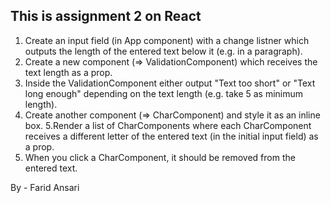 ## This is assignment 2 on React
1. Create an input field (in App component) with a change listner which outputs the length of the entered text below it (e.g. in a paragraph).
2. Create a new component (=> ValidationComponent) which receives the text length as a prop.
3. Inside the ValidationComponent either output "Text too short" or "Text long enough" depending on the text length (e.g. take 5 as minimum length).
4. Create another component (=> CharComponent) and style it as an inline box.
5.Render a list of CharComponents where each CharComponent receives a different letter of the entered text (in the initial input field) as a prop.
6. When you click a CharComponent, it should be removed from the entered text.

By - Farid Ansari